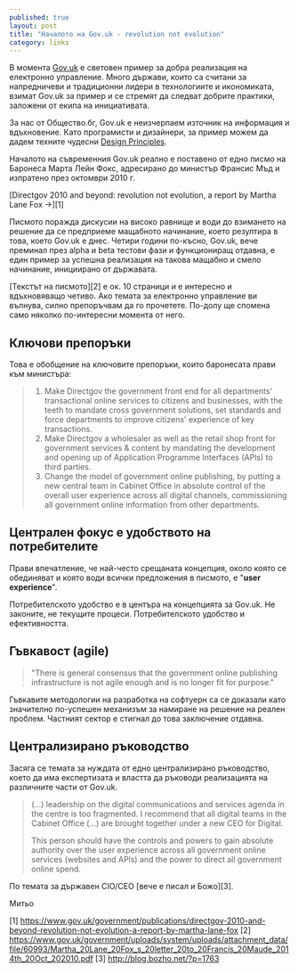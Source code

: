 ```yaml
---
published: true
layout: post
title: "Началото на Gov.uk - revolution not evolution"
category: links
---
```


В момента [Gov.uk](https://www.gov.uk/) е световен пример за добра реализация
на електронно управление. Много държави, които са считани за напредничеви и
традиционни лидери в технологиите и икономиката, взимат Gov.uk за пример и
се стремят да следват добрите практики, заложени от екипа на инициативата.

За нас от Общество.бг, Gov.uk е неизчерпаем източник на информация и
вдъхновение. Като програмисти и дизайнери, за пример можем да дадем техните
чудесни [Design Principles](https://www.gov.uk/design-principles).

Началото на съвременния Gov.uk реално е поставено от едно писмо на Баронеса
Марта Лейн Фокс, адресирано до министър Франсис Мъд и изпратено през октомври
2010 г.

[Directgov 2010 and beyond: revolution not evolution, a report by Martha Lane Fox →][1]

Писмото поражда дискусии на високо равнище и води до взимането на решение да се
предприеме мащабното начинание, което резултира в това, което Gov.uk е днес.
Четири години по-късно, Gov.uk, вече преминал през alpha и beta тестови фази и
функциониращ отдавна, е един пример за успешна реализация на такова мащабно и
смело начинание, инициирано от държавата.

[Текстът на писмото][2] е ок. 10 страници и е интересно и вдъхновяващо четиво.
Ако темата за електронно управление ви вълнува, силно препоръчвам да го
прочетете. По-долу ще спомена само няколко по-интересни момента от него.

## Ключови препоръки

Това е обобщение на ключовите препоръки, които баронесата прави към министъра:

> 1. Make Directgov the government front end for all departments' transactional
>    online services to citizens and businesses, with the teeth to mandate
>    cross government solutions, set standards and force departments to improve
>    citizens' experience of key transactions.
> 2. Make Directgov a wholesaler as well as the retail shop front for
>    government services & content by mandating the development and opening up
>    of Application Programme Interfaces (APls) to third parties.
> 3. Change the model of government online publishing, by putting a new central
>    team in Cabinet Office in absolute control of the overall user experience
>    across all digital channels, commissioning all government online
>    information from other departments.

## Централен фокус е удобството на потребителите

Прави впечатление, че най-често срещаната концепция, около която се обединяват
и която води всички предложения в писмото, е "**user experience**".

Потребителското удобство е в центъра на концепцията за Gov.uk. Не законите,
не текущите процеси. Потребителското удобство и ефективността.

## Гъвкавост (agile)

> "There is general consensus that the government online publishing
infrastructure is not agile enough and is no longer fit for purpose."

Гъвкавите методологии на разработка на софтуерн са се доказали като значително
по-успешен механизъм за намиране на решение на реален проблем. Частният сектор
е стигнал до това заключение отдавна.

## Централизирано ръководство

Засяга се темата за нуждата от едно централизирано ръководство, което да
има експертизата и властта да ръководи реализацията на различните части от
Gov.uk.

> (...) leadership on the digital communications and services agenda in the
centre is too fragmented. I recommend that all digital teams in the Cabinet
Office (...) are brought together under a new CEO for Digital.
>
> This person should have the controls and powers to gain absolute authority
over the user experience across all government online services (websites and
APls) and the power to direct all government online spend.

По темата за държавен CIO/CEO [вече е писал и Божо][3].

Митьо

[1] https://www.gov.uk/government/publications/directgov-2010-and-beyond-revolution-not-evolution-a-report-by-martha-lane-fox
[2] https://www.gov.uk/government/uploads/system/uploads/attachment_data/file/60993/Martha_20Lane_20Fox_s_20letter_20to_20Francis_20Maude_2014th_20Oct_202010.pdf
[3] http://blog.bozho.net/?p=1763
